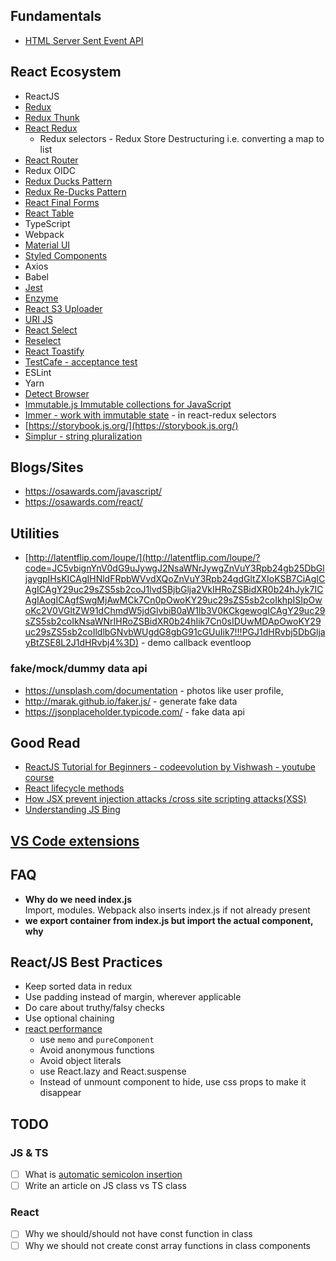 ## Fundamentals

- [HTML Server Sent Event API](https://www.w3schools.com/html/html5_serversentevents.asp)

## React Ecosystem

- ReactJS
- [Redux](https://redux.js.org/)
- [Redux Thunk](https://github.com/reduxjs/redux-thunk)
- [React Redux](https://react-redux.js.org/)
  - Redux selectors - Redux Store Destructuring i.e. converting a map to list
- [React Router](https://reacttraining.com/react-router/)
- Redux OIDC
- [Redux Ducks Pattern](https://github.com/erikras/ducks-modular-redux)
- [Redux Re-Ducks Pattern](https://github.com/alexnm/re-ducks)
- [React Final Forms](https://github.com/final-form/react-final-form)
- [React Table](https://github.com/tannerlinsley/react-table)
- TypeScript
- Webpack
- [Material UI](https://material-ui.com/)
- [Styled Components](https://styled-components.com/)
- Axios
- Babel
- [Jest](https://jestjs.io/)
- [Enzyme](https://airbnb.io/enzyme/)
- [React S3 Uploader](https://github.com/odysseyscience/react-s3-uploader)
- [URI JS](https://github.com/medialize/URI.js)
- [React Select](https://react-select.com)
- [Reselect](https://github.com/reduxjs/reselect)
- [React Toastify](https://github.com/fkhadra/react-toastify)
- [TestCafe - acceptance test](https://devexpress.github.io/testcafe/)
- ESLint
- Yarn
- [Detect Browser](https://github.com/DamonOehlman/detect-browser)
- [Immutable.js Immutable collections for JavaScript](https://immutable-js.github.io/immutable-js/)
- [Immer - work with immutable state](https://immerjs.github.io/) - in react-redux selectors
- [https://storybook.js.org/](https://storybook.js.org/)
- [Simplur - string pluralization](https://github.com/broofa/BroofaJS/tree/master/simplur)

## Blogs/Sites

- https://osawards.com/javascript/
- https://osawards.com/react/

## Utilities

- [http://latentflip.com/loupe/](http://latentflip.com/loupe/?code=JC5vbignYnV0dG9uJywgJ2NsaWNrJywgZnVuY3Rpb24gb25DbGljaygpIHsKICAgIHNldFRpbWVvdXQoZnVuY3Rpb24gdGltZXIoKSB7CiAgICAgICAgY29uc29sZS5sb2coJ1lvdSBjbGlja2VkIHRoZSBidXR0b24hJyk7ICAgIAogICAgfSwgMjAwMCk7Cn0pOwoKY29uc29sZS5sb2coIkhpISIpOwoKc2V0VGltZW91dChmdW5jdGlvbiB0aW1lb3V0KCkgewogICAgY29uc29sZS5sb2coIkNsaWNrIHRoZSBidXR0b24hIik7Cn0sIDUwMDApOwoKY29uc29sZS5sb2coIldlbGNvbWUgdG8gbG91cGUuIik7!!!PGJ1dHRvbj5DbGljayBtZSE8L2J1dHRvbj4%3D) - demo callback eventloop

### fake/mock/dummy data api

- https://unsplash.com/documentation - photos like user profile,
- http://marak.github.io/faker.js/ - generate fake data
- https://jsonplaceholder.typicode.com/ - fake data api

## Good Read

- [ReactJS Tutorial for Beginners - codeevolution by Vishwash - youtube course](https://www.youtube.com/playlist?list=PLC3y8-rFHvwgg3vaYJgHGnModB54rxOk3)
- [React lifecycle methods](https://engineering.opsgenie.com/i-wish-i-knew-these-before-diving-into-react-301e0ee2e488)
- [How JSX prevent injection attacks /cross site scripting attacks(XSS)](https://reactjs.org/docs/introducing-jsx.html#jsx-prevents-injection-attacks)
- [Understanding JS Bing](https://www.smashingmagazine.com/2014/01/understanding-javascript-function-prototype-bind/)

## [VS Code extensions](../../Basic/vscode.md)

## FAQ

- **Why do we need index.js**</br>
  Import, modules. Webpack also inserts index.js if not already present
- **we export container from index.js but import the actual component, why**</br>

## React/JS Best Practices

- Keep sorted data in redux
- Use padding instead of margin, wherever applicable
- Do care about truthy/falsy checks
- Use optional chaining
- [react performance](https://alligator.io/react/keep-react-fast/)
  - use `memo` and `pureComponent`
  - Avoid anonymous functions
  - Avoid object literals
  - use React.lazy and React.suspense
  - Instead of unmount component to hide, use css props to make it disappear

## TODO

### JS & TS

- [ ] What is [automatic semicolon insertion](https://stackoverflow.com/questions/2846283/what-are-the-rules-for-javascripts-automatic-semicolon-insertion-asi)
- [ ] Write an article on JS class vs TS class

### React

- [ ] Why we should/should not have const function in class
- [ ] Why we should not create const array functions in class components
